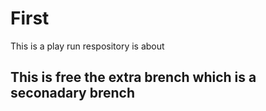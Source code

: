 # First
This is a play run respository is about

## This is free the extra brench which is a seconadary brench
